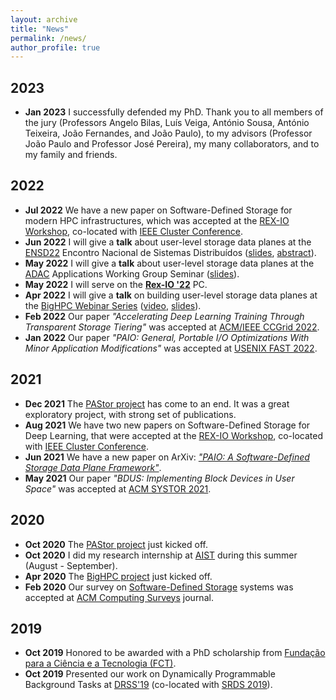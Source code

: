 ```yaml
---
layout: archive
title: "News"
permalink: /news/
author_profile: true
---
```


## 2023
* **Jan 2023** I successfully defended my PhD. Thank you to all members of the jury (Professors Angelo Bilas, Luís Veiga, António Sousa, António Teixeira, João Fernandes, and João Paulo), to my advisors (Professor João Paulo and Professor José Pereira), my many collaborators, and to my family and friends.

## 2022
* **Jul 2022** We have a new paper on Software-Defined Storage for modern HPC infrastructures, which was accepted at the [REX-IO Workshop](https://sites.google.com/view/rexio/home), co-located with [IEEE Cluster Conference](https://clustercomp.org/2022/).
* **Jun 2022** I will give a **talk** about user-level storage data planes at the [ENSD22](https://www.gsd.inesc-id.pt/~ENSD2022/) Encontro Nacional de Sistemas Distribuídos ([slides](https://rgmacedo.github.io/files/2022/ensd22/rgmacedo-presentation.pdf), [abstract](https://rgmacedo.github.io/files/2022/ensd22/rgmacedo-fast-abstract.pdf)).
* **May 2022** I will give a **talk** about user-level storage data planes at the [ADAC](https://adac.ornl.gov/) Applications Working Group Seminar ([slides](https://rgmacedo.github.io/files/2022/talks/rgmacedo-adac-webinar-presentation.pdf)). 
* **May 2022** I will serve on the **[Rex-IO '22](https://sites.google.com/view/rexio/home)** PC. 
* **Apr 2022** I will give a **talk** on building user-level storage data planes at the [BigHPC Webinar Series](https://bighpc.wavecom.pt/webinar-2-user-level-software-defined-storage-data-planes/) ([video](https://www.youtube.com/watch?v=1RyYRtveEIM), [slides](https://rgmacedo.github.io/files/2022/talks/rgmacedo-bighpc-webinar-presentation.pdf)).
* **Feb 2022** Our paper *"Accelerating Deep Learning Training Through Transparent Storage Tiering"* was accepted at [ACM/IEEE CCGrid 2022](https://fcrlab.unime.it/ccgrid22/).     
* **Jan 2022** Our paper *"PAIO: General, Portable I/O Optimizations With Minor Application Modifications"* was accepted at [USENIX FAST 2022](https://www.usenix.org/conference/fast22/).

## 2021

* **Dec 2021** The [PAStor project](https://pastor-project.github.io/) has come to an end. It was a great exploratory project, with strong set of publications.
* **Aug 2021** We have two new papers on Software-Defined Storage for Deep Learning, that were accepted at the [REX-IO Workshop](https://sites.google.com/view/rexio/home), co-located with [IEEE Cluster Conference](https://clustercomp.org/2021/).    
* **Jun 2021** We have a new paper on ArXiv: [*"PAIO: A Software-Defined Storage Data Plane Framework"*](https://arxiv.org/abs/2106.03617).
* **May 2021** Our paper *"BDUS: Implementing Block Devices in User Space"* was accepted at [ACM SYSTOR 2021](https://www.systor.org/2021/).


## 2020

* **Oct 2020** The [PAStor project](https://pastor-project.github.io/) just kicked off.
* **Oct 2020** I did my research internship at [AIST](https://www.aist.go.jp/index_en.html) during this summer (August - September).
* **Apr 2020** The [BigHPC project](https://bighpc.wavecom.pt/) just kicked off.
* **Feb 2020** Our survey on [Software-Defined Storage](https://rgmacedo.github.io/files/csur20-sds-survey/rgmacedo-csur20.pdf) systems was accepted at [ACM Computing Surveys](https://dl.acm.org/journal/csur) journal.


## 2019

* **Oct 2019** Honored to be awarded with a PhD scholarship from [Fundação para a Ciência e a Tecnologia (FCT)](https://www.fct.pt/index.phtml.en).
* **Oct 2019** Presented our work on Dynamically Programmable Background Tasks at [DRSS'19](http://drss.inesctec.pt/) (co-located with [SRDS 2019](https://srds2019.projet.liris.cnrs.fr/)).
